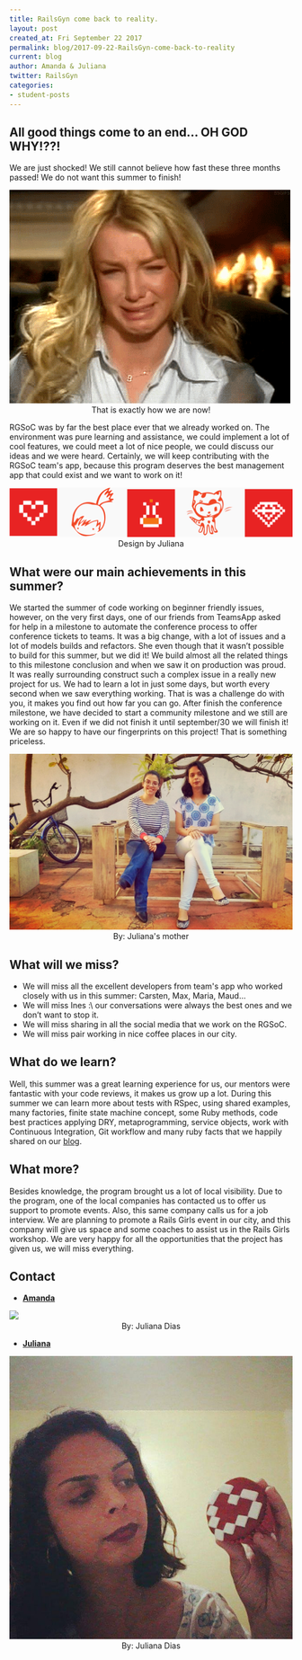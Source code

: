 ```yaml
---
title: RailsGyn come back to reality.
layout: post
created_at: Fri September 22 2017
permalink: blog/2017-09-22-RailsGyn-come-back-to-reality
current: blog
author: Amanda & Juliana
twitter: RailsGyn
categories:
- student-posts
---
```



## All good things come to an end… OH GOD WHY!??!
We are just shocked! We still cannot believe how fast these three months passed!
We do not want this summer to finish!

<img src="/img/blog/2017/cry.gif" alt="crying">
<div align="center" div class="image-credits">That is exactly how we are now!</div>

RGSoC was by far the best place ever that we already worked on. The environment was pure learning and assistance, we could implement a lot of cool features, we could meet a lot of nice people, we could discuss our ideas and we were heard. Certainly, we will keep contributing with the RGSoC team's app, because this program deserves the best management app that could exist and we want to work on it!

<img src="/img/blog/2017/icons.png" alt="rgsoc">
<div align="center" div class="image-credits">Design by Juliana</div>

## What were our main achievements in this summer?

We started the summer of code working on beginner friendly issues, however, on the very first days, one of our friends from TeamsApp asked for help in a milestone to automate the conference process to offer conference tickets to teams. It was a big change, with a lot of issues and a lot of models builds and refactors. She even though that it wasn’t possible to build for this summer, but we did it! We build almost all the related things to this milestone conclusion and when we saw it on production was proud.
It was really surrounding construct such a complex issue in a really new project for us. We had to learn a lot in just some days, but worth every second when we saw everything working.
That is was a challenge do with you, it makes you find out how far you can go.
After finish the conference milestone, we have decided to start a community milestone and we still are working on it. Even if we did not finish it until september/30 we will finish it! 
We are so happy to have our fingerprints on this project! That is something priceless.


<img src="/img/blog/2017/we.jpg" alt="us">
<div align="center" div class="image-credits">By: Juliana's mother</div>

## What will we miss?
* We will miss all the excellent developers from team's app who worked closely with us in this summer: Carsten, Max, Maria, Maud...
* We will miss Ines :\ our conversations were always the best ones and we don’t want to stop it.
* We will miss sharing in all the social media that we work on the RGSoC.
* We will miss pair working in nice coffee places in our city.

## What do we learn?
Well, this summer was a great learning experience for us, our mentors were fantastic with your code reviews, it makes us grow up a lot. During this summer we can learn more about tests with RSpec, using shared examples, many factories, finite state machine concept, some Ruby methods, code best practices applying DRY,  metaprogramming, service objects, work with Continuous Integration, Git workflow and many ruby facts that we happily shared on our [blog](https://medium.com/@railsgirlsgyn).

## What more?
Besides knowledge, the program brought us a lot of local visibility. Due to the program, one of the local companies has contacted us to offer us support to promote events. Also, this same company calls us for a job interview. We are planning to promote a Rails Girls event in our city, and this company will give us space and some coaches to assist us in the Rails Girls workshop. We are very happy for all the opportunities that the project has given us, we will miss everything.

## Contact
* [__Amanda__](https://github.com/branquinhoaa)

<img src="/img/blog/2017/branquinhoa.jpg">
<div align="center" div class="image-credits">By: Juliana Dias</div>

* [__Juliana__](https://github.com/juuh42dias)

<img src="/img/blog/2017/juhDias.jpg">
<div align="center" div class="image-credits">By: Juliana Dias</div>
